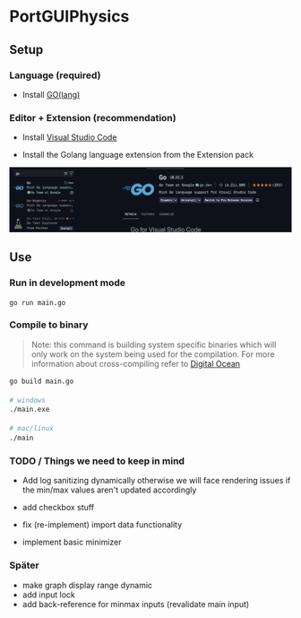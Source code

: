 # PortGUIPhysics

## Setup

### Language (required)

- Install [GO(lang)](https://go.dev/doc/install)

### Editor + Extension (recommendation)

- Install [Visual Studio Code](https://code.visualstudio.com)

- Install the Golang language extension from the Extension pack

![extension tab](.github/ext.png)

## Use

### Run in development mode

```
go run main.go
```

### Compile to binary

> Note: this command is building system specific binaries which will only work on the system being used for the compilation. For more information about cross-compiling refer to [Digital Ocean](https://www.digitalocean.com/community/tutorials/building-go-applications-for-different-operating-systems-and-architectures)

```bash
go build main.go

# windows
./main.exe

# mac/linux
./main
```

### TODO / Things we need to keep in mind

- Add log sanitizing dynamically
  otherwise we will face rendering issues if the min/max values aren't updated accordingly

- add checkbox stuff
- fix (re-implement) import data functionality
- implement basic minimizer

### Später

- make graph display range dynamic
- add input lock
- add back-reference for minmax inputs (revalidate main input)
